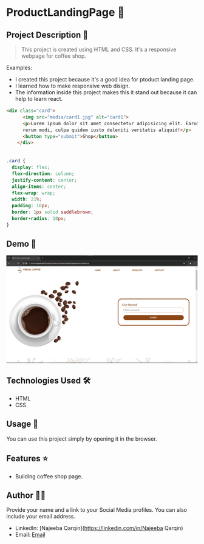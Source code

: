 # ProductLandingPage 🚀

## Project Description 📝

> This project is created using HTML and CSS. It's a responsive webpage for coffee shop.

Examples:

- I created this project because it's a good idea for ptoduct landing page.
- I learned how to make responsive web disign.
- The information inside this project makes this it stand out because it can help to learn react.

```html
<div class="card">
      <img src="media/card1.jpg" alt="card1">
      <p>Lorem ipsum dolor sit amet consectetur adipisicing elit. Earum totam, eum et inventore perferendis dolor amet soluta dignissimos! Deserunt reiciendis minus quo
      rerum modi, culpa quidem iusto deleniti veritatis aliquid!</p>
      <button type="submit">Shop</button>
    </div>
```

```css

.card {
  display: flex;
  flex-direction: column;
  justify-content: center;
  align-items: center;
  flex-wrap: wrap;
  width: 21%;
  padding: 10px;
  border: 1px solid saddlebrown;
  border-radius: 10px;
}

```


## Demo 📸


![Demo](/media/Annotation%202024-05-29%20113528.png)

## Technologies Used 🛠️


- HTML
- CSS


## Usage 🎯

You can use this project simply by opening it in the browser.


## Features ⭐


- Building coffee shop page.

## Author 👩‍💻

Provide your name and a link to your Social Media profiles. You can also include your email address.

- LinkedIn: [Najeeba Qarqin](https://linkedin.com/in/Najeeba Qarqin)
- Email: [Email](najeebaqarqin@gmail.com)
